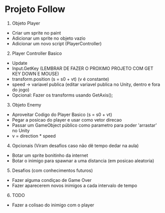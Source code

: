 # Projeto Follow

1. Objeto Player
  - Criar um sprite no paint
  - Adicionar um sprite no objeto vazio
  - Adicionar um novo script (PlayerController)
2. Player Controller Basico
  - Update
  - Input.GetKey    (LEMBRAR DE FAZER O PROXIMO PROJETO COM GET KEY DOWN E MOUSE)
  - transform.position (s = s0 + vt) (v é constante)
  - speed -> variavel publica (editar variavel publica no Unity, dentro e fora do jogo)
  - Opcional: Fazer os transforms usando GetAxis();
3. Objeto Enemy
  - Aproveitar Codigo do Player Basico (s = s0 + vt)
  - Pegar a posicao do player e usar como vetor direcao
  - Passar um GameObject público como parametro para poder 'arrastar' no Unity
  - v = direction * speed
4. Opcionais (Viram desafios caso não dê tempo dedar na aula)
  - Botar um sprite bonitinho da internet
  - Botar o inimigo para spawnar a uma distancia (em posicao aleatoria)
5. Desafios (com conhecimentos futuros)
  - Fazer alguma condiçao de Game Over
  - Fazer aparecerem novos inimigos a cada intervalo de tempo
6. TODO
  - Fazer a colisao do inimigo com o player
